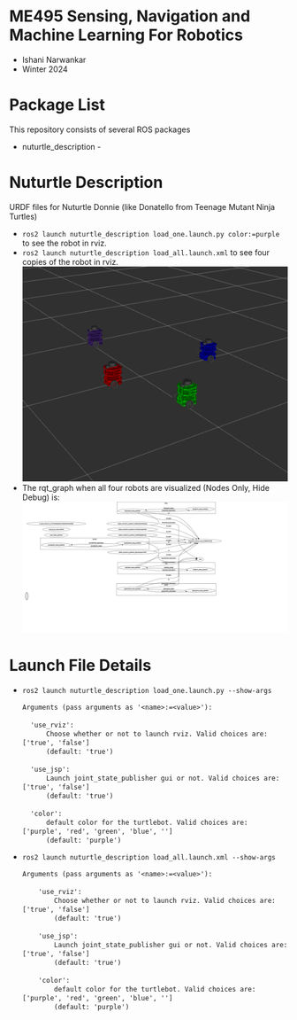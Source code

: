 # ME495 Sensing, Navigation and Machine Learning For Robotics
* Ishani Narwankar
* Winter 2024

# Package List
This repository consists of several ROS packages
- nuturtle_description - <one sentence description>

# Nuturtle Description
URDF files for Nuturtle Donnie (like Donatello from Teenage Mutant Ninja Turtles)
* `ros2 launch nuturtle_description load_one.launch.py color:=purple` to see the robot in rviz.
* `ros2 launch nuturtle_description load_all.launch.xml` to see four copies of the robot in rviz.
![](images/rviz.png)
* The rqt_graph when all four robots are visualized (Nodes Only, Hide Debug) is:
![](images/rqt_graph.svg)
# Launch File Details
* `ros2 launch nuturtle_description load_one.launch.py --show-args`
  ```
  Arguments (pass arguments as '<name>:=<value>'):

    'use_rviz':
        Choose whether or not to launch rviz. Valid choices are: ['true', 'false']
        (default: 'true')

    'use_jsp':
        Launch joint_state_publisher gui or not. Valid choices are: ['true', 'false']
        (default: 'true')

    'color':
        default color for the turtlebot. Valid choices are: ['purple', 'red', 'green', 'blue', '']
        (default: 'purple')
    ```
* `ros2 launch nuturtle_description load_all.launch.xml --show-args`
    ```
    Arguments (pass arguments as '<name>:=<value>'):

        'use_rviz':
            Choose whether or not to launch rviz. Valid choices are: ['true', 'false']
            (default: 'true')

        'use_jsp':
            Launch joint_state_publisher gui or not. Valid choices are: ['true', 'false']
            (default: 'true')

        'color':
            default color for the turtlebot. Valid choices are: ['purple', 'red', 'green', 'blue', '']
            (default: 'purple')
    ```

